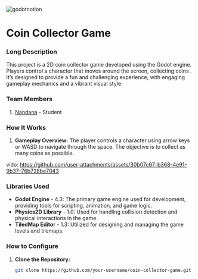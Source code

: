 

![godotnotion](https://github.com/user-attachments/assets/45bfa5c9-7e8a-4e64-bde3-a2db95e0762e)



# Coin Collector Game

### Long Description
This project is a 2D coin collector game developed using the Godot engine. Players control a character that moves around the screen, collecting coins . It’s designed to provide a fun and challenging experience, with engaging gameplay mechanics and a vibrant visual style.

### Team Members
1. [Nandana](https://github.com/Scar2345) - Student

### How It Works
1. **Gameplay Overview:** The player controls a character using arrow keys or WASD to navigate through the space. The objective is to collect as many coins as possible.


vido: https://github.com/user-attachments/assets/30b07c67-b368-4e91-9b37-76b728be7043


### Libraries Used
- **Godot Engine** - 4.3: The primary game engine used for development, providing tools for scripting, animation, and game logic.
- **Physics2D Library** - 1.0: Used for handling collision detection and physical interactions in the game.
- **TiledMap Editor** - 1.3: Utilized for designing and managing the game levels and tilemaps.

### How to Configure
1. **Clone the Repository:**
   ```bash
   git clone https://github.com/your-username/coin-collector-game.git

